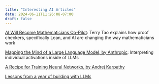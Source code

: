 ```yaml
---
title: "Interesting AI Articles"
date: 2024-06-11T11:26:08-07:00
draft: false
---
```


[AI Will Become Mathematicians Co-Pilot](https://www.scientificamerican.com/article/ai-will-become-mathematicians-co-pilot/): Terry Tao explains how proof checkers, specifically Lean, and AI are changing the way mathematicians work

[Mapping the Mind of a Large Language Model, by Anthropic](https://www.anthropic.com/news/mapping-mind-language-model): Interpreting individual activations inside of LLMs

[A Recipe for Training Neural Networks, by Andrej Karpathy](https://karpathy.github.io/2019/04/25/recipe/)

[Lessons from a year of building with LLMs](https://applied-llms.org/)